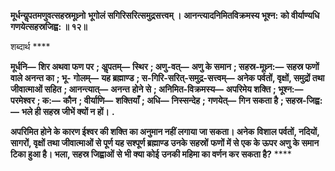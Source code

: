 **मूर्धन्यॢपतमणुवत्सहस्रमूध्र्नो** **भूगोलं सगिरिसरित्समुद्रसत्त्वम् ।** **आनन्त्यादनिमितविक्रमस्य भूश्न:** **को वीर्याण्यधि गणयेत्सहस्रजिह्व: ॥ १२॥** 

शब्दार्थ **** 

**मूर्धनि—** **शिर अथवा फण पर** **; अॢपतम्—** **स्थिर** **; अणु-वत्—** **अणु के समान** **; सहस्र-मूध्र्न:—** **सहस्र फणों वाले अनन्त का** **; भू-** **गोलम्—** **यह ब्रह्माण्ड** **; स-गिरि-सरित्-समुद्र-सत्त्वम्—** **अनेक पर्वतों, वृक्षों, समुद्रों तथा जीवात्माओं सहित** **; आनन्त्यात्—** **अनन्त** **होने से** **; अनिमित-विक्रमस्य—** **अपरिमेय शक्ति** **; भूश्न:—** **परमेश्वर** **; क:—** **कौन** **; वीर्याणि—** **शक्तियाँ** **; अधि—** **निस्सन्देह** **;** **गणयेत्—** **गिन सकता है** **; सहस्र-जिह्व:—** **भले ही सहस्र जीभें क्यों न हों।** **.** 

**अपरिमित होने के कारण ईश्वर की शक्ति का अनुमान नहीं लगाया जा सकता। अनेक** **विशाल पर्वतों, नदियों, सागरों, वृक्षों तथा जीवात्माओं से पूर्ण यह सश्पूर्ण ब्रह्माण्ड उनके सहस्रों** **फणों में से एक के ऊपर अणु के समान टिका हुआ है। भला, सहस्र जिह्वाओं से भी क्या कोई** **उनकी महिमा का वर्णन कर सकता है?** **** 